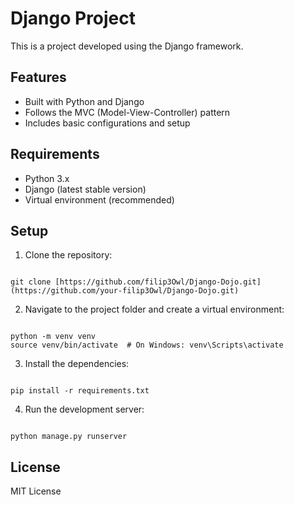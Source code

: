 # Django Project

This is a project developed using the Django framework.

## Features

- Built with Python and Django
- Follows the MVC (Model-View-Controller) pattern
- Includes basic configurations and setup

## Requirements

- Python 3.x
- Django (latest stable version)
- Virtual environment (recommended)

## Setup

1. Clone the repository:
```

git clone [https://github.com/filip3Owl/Django-Dojo.git](https://github.com/your-filip3Owl/Django-Dojo.git)

```

2. Navigate to the project folder and create a virtual environment:
```

python -m venv venv
source venv/bin/activate  # On Windows: venv\Scripts\activate

```

3. Install the dependencies:
```

pip install -r requirements.txt

```

4. Run the development server:
```

python manage.py runserver

```

## License

MIT License
